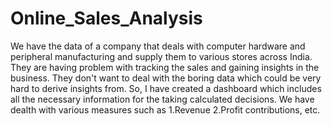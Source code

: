 # Online_Sales_Analysis

We have the data of a company that deals with computer hardware and peripheral manufacturing and supply them to various stores across India.
They are having problem with tracking the sales and gaining insights in the business. They don't want to deal with the boring data which could be 
very hard to derive insights from. So, I have created a dashboard which includes all the necessary information for the taking calculated decisions.
We have dealth with various measures such as
  1.Revenue
  2.Profit contributions, etc.
 
